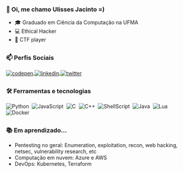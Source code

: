 ### 👋 Oi, me chamo Ulisses Jacinto =)
- 🎓 Graduado em Ciência da Computação na UFMA
- 💻 Ethical Hacker
- 🚩 CTF player

##

### 📫 Perfis Sociais
<a href="https://tryhackme.com/p/odysseusxx" target="_blank">
  <img align="center" src="https://img.shields.io/badge/-Tryhackme-05122A?style=flat&logo=tryhackme" alt="codepen"/>
</a>
<a href="https://www.linkedin.com/in/ulisses-jacinto/" target="_blank">
  <img align="center" src="https://img.shields.io/badge/-Linkedin-05122A?style=flat&logo=linkedin" alt="linkedin"/>
</a>
<a href="https://twitter.com/odysseusxx_" target="_blank">
  <img align="center" src="https://shields.io/badge/-Twitter-05122A?style=flat&logo=Twitter" alt="twitter"/>  
</a>

##

### 🛠 Ferramentas e tecnologias
![Python](https://img.shields.io/badge/Python-3776AB?style=for-the-badge&logo=python&logoColor=white)&nbsp;
![JavaScript](https://img.shields.io/badge/JavaScript-F7DF1E?style=for-the-badge&logo=javascript&logoColor=black)&nbsp;
![C](https://img.shields.io/badge/C-00599C?style=for-the-badge&logo=c&logoColor=white)&nbsp;
![C++](https://img.shields.io/badge/C%2B%2B-00599C?style=for-the-badge&logo=c%2B%2B&logoColor=white)&nbsp;
![ShellScript](https://img.shields.io/badge/Shell_Script-121011?style=for-the-badge&logo=gnu-bash&logoColor=white)&nbsp;
![Java](https://img.shields.io/badge/Java-ED8B00?style=for-the-badge&logo=java&logoColor=white)&nbsp;
![Lua](https://img.shields.io/badge/Lua-2C2D72?style=for-the-badge&logo=lua&logoColor=white)&nbsp;
![Docker](https://img.shields.io/badge/-Docker-05122A?style=for-the-badge&logo=Docker)&nbsp;

##

### 📚 Em aprendizado...
- Pentesting no geral: Enumeration, exploitation, recon, web hacking, netsec, vulnerability research, etc
- Computação em nuvem: Azure e AWS
- DevOps: Kubernetes, Terraform
